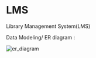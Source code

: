 # LMS
Library Management System(LMS) 

Data Modeling/ ER diagram :



![er_diagram](https://user-images.githubusercontent.com/70090571/177717176-e99c8527-036e-47bf-966f-3bc5feeb43fb.png)
